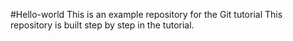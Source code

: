 #Hello-world
This is an example repository for the Git tutorial
This repository is built step by step in the tutorial.